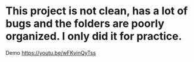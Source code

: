 # This project is not clean, has a lot of bugs and the folders are poorly organized. I only did it for practice.

Demo 
https://youtu.be/wFKvinQyTss

